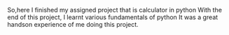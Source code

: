 So,here
I finished my assigned project that is calculator in python
With the end of this project, I learnt various fundamentals of python
It was a great handson experience of me doing this project.
